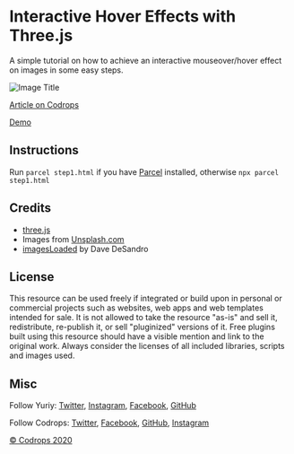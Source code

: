 # Interactive Hover Effects with Three.js

A simple tutorial on how to achieve an interactive mouseover/hover effect on images in some easy steps.

![Image Title](https://tympanus.net/codrops/wp-content/uploads/2020/04/mousefeatured.jpg)

[Article on Codrops](https://tympanus.net/codrops/?p=49069)

[Demo](https://tympanus.net/Tutorials/webgl-mouseover-effects/step3.html)

## Instructions

Run `parcel step1.html` if you have [Parcel](https://parceljs.org/) installed, otherwise `npx parcel step1.html`

## Credits

- [three.js](https://threejs.org/)
- Images from [Unsplash.com](https://unsplash.com/)
- [imagesLoaded](https://imagesloaded.desandro.com/) by Dave DeSandro

## License
This resource can be used freely if integrated or build upon in personal or commercial projects such as websites, web apps and web templates intended for sale. It is not allowed to take the resource "as-is" and sell it, redistribute, re-publish it, or sell "pluginized" versions of it. Free plugins built using this resource should have a visible mention and link to the original work. Always consider the licenses of all included libraries, scripts and images used.

## Misc

Follow Yuriy: [Twitter](https://twitter.com/akella), [Instagram](http://instagram.com/akella_), [Facebook](https://facebook.com/akella), [GitHub](https://github.com/akella) 

Follow Codrops: [Twitter](http://www.twitter.com/codrops), [Facebook](http://www.facebook.com/codrops), [GitHub](https://github.com/codrops), [Instagram](https://www.instagram.com/codropsss/)

[© Codrops 2020](http://www.codrops.com)





